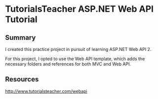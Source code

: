 # TutorialsTeacher ASP.NET Web API Tutorial

## Summary

I created this practice project in pursuit of learning ASP.NET Web API 2.

For this project, I opted to use the Web API template, which adds the necessary folders and references for both MVC and Web API.

## Resources

http://www.tutorialsteacher.com/webapi
